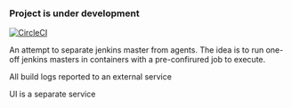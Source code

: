 ### Project is under development

[![CircleCI](https://circleci.com/gh/angry-cellophane/masterless-jenkins.svg?style=svg)](https://circleci.com/gh/angry-cellophane/masterless-jenkins)

An attempt to separate jenkins master from agents.
The idea is to run one-off jenkins masters in containers with a pre-confirured job to execute.

All build logs reported to an external service

UI is a separate service
